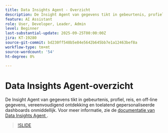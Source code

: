 ```yaml
---
title: Data Insights Agent - Overzicht
description: De Insight Agent van gegevens tikt in gebeurtenis, profiel, reis, en off-line gegevens, vereenvoudigend ontdekking en toelatend gepersonaliseerde dashboards onmiddellijk.
feature: AI Assistant
role: User, Developer, Leader, Admin
level: Beginner
last-substantial-update: 2025-09-25T00:00:00Z
jira: KT-19280
source-git-commit: bd230ff548b5e84e5642b645bb7e1a12463bef8a
workflow-type: tm+mt
source-wordcount: '54'
ht-degree: 0%

---
```


# Data Insights Agent-overzicht

De Insight Agent van gegevens tikt in gebeurtenis, profiel, reis, en off-line gegevens, vereenvoudigend ontdekking en toelatend gepersonaliseerde dashboards onmiddellijk. Voor meer informatie, zie de [ documentatie van Data Insights Agent ](https://experienceleague.adobe.com/en/docs/analytics-platform/using/cja-overview/cja-b2c-overview/data-analysis-ai).

>[!SLIDE](data-insights-agent-overview)
